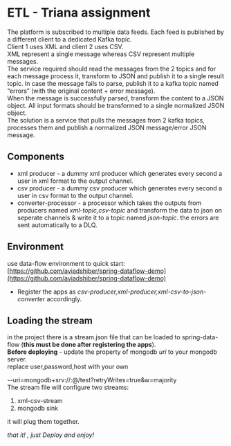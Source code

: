 
# ETL - Triana assignment  
The platform is subscribed to multiple data feeds. Each feed is published by a different client to a dedicated Kafka topic.   
Client 1 uses XML and client 2 uses CSV.   
XML represent a single message whereas CSV represent multiple messages.   
The service required should read the messages from the 2 topics and for each message process it, transform to JSON and publish it to a single result topic. In case the message fails to parse, publish it to a kafka topic named “errors” (with the original content + error message).   
When the message is successfully parsed, transform the content to a JSON object. All input formats should be transformed to a single normalized JSON object.   
The solution is a service that pulls the messages from 2 kafka topics, processes them and publish a normalized JSON message/error JSON message.  
  
## Components  
  
 - xml producer - a dummy xml producer which generates every second a user in xml format to the output channel.  
 - csv producer - a dummy csv producer which generates every second a user in csv format to the output channel.  
 - converter-processor - a processor which takes the outputs from producers named *xml-topic,csv-topic* and transform the data to json on seperate channels & write it to a topic named *json-topic*. the errors are sent automatically to a DLQ.   
   
 ## Environment  
  use data-flow environment to quick start:  
  [https://github.com/aviadshiber/spring-dataflow-demo](https://github.com/aviadshiber/spring-dataflow-demo)  
    
 - Register the apps as *csv-producer,xml-producer,xml-csv-to-json-converter* accordingly.  
  
   
 ## Loading the stream  
  in the project there is a stream.json file that can be loaded to spring-data-flow (**this must be done after registering the apps**).  
 **Before deploying** - update the property of mongodb *uri* to your mongodb server.  
 replace user,password,host with your own  
  
 --uri=mongodb+srv://<user>:<password>@<host>/test?retryWrites=true&w=majority  
The stream file will configure  two streams:  
 1. xml-csv-stream  
 2. mongodb sink  
 
 it will plug them together.  
  
  
*that it!  , just Deploy and enjoy!*